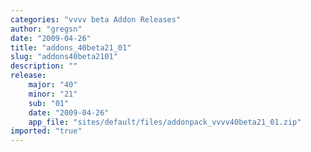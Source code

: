 ```yaml
---
categories: "vvvv beta Addon Releases"
author: "gregsn"
date: "2009-04-26"
title: "addons_40beta21_01"
slug: "addons40beta2101"
description: ""
release: 
    major: "40"
    minor: "21"
    sub: "01"
    date: "2009-04-26"
    app_file: "sites/default/files/addonpack_vvvv40beta21_01.zip"
imported: "true"
---
```



